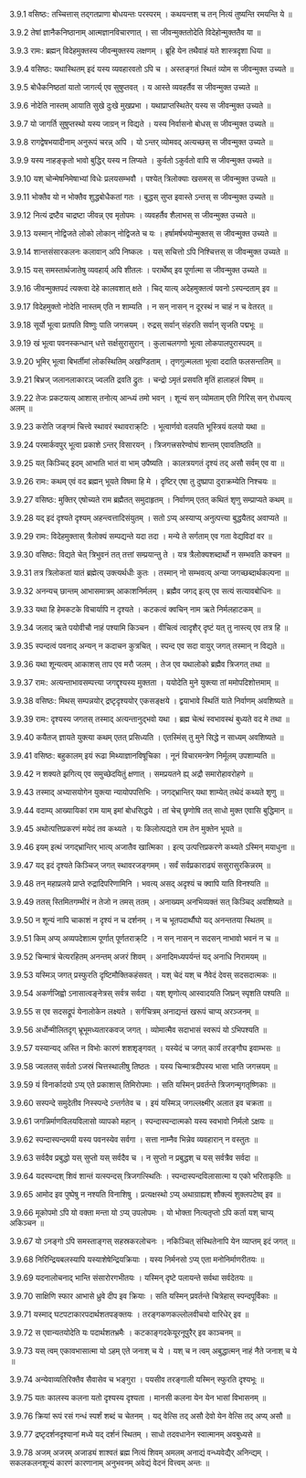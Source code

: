 3.9.1
वसिष्ठः:
तच्चित्तास् तद्गतप्राणा बोधयन्तः परस्परम् ।
कथयन्तश् च तन् नित्यं तुष्यन्ति रमयन्ति ये ॥


3.9.2
तेषां ज्ञानैकनिष्ठानाम् आत्मज्ञानविचारणात् ।
सा जीवन्मुक्ततोदेति विदेहोन्मुक्ततैव या ॥


3.9.3
रामः:
ब्रह्मन् विदेहमुक्तस्य जीवन्मुक्तस्य लक्षणम् ।
ब्रूहि येन तथैवाहं यते शास्त्रदृशा धिया ॥


3.9.4
वसिष्ठः:
यथास्थितम् इदं यस्य व्यवहारवतो ऽपि च ।
अस्तङ्गतं स्थितं व्योम स जीवन्मुक्त उच्यते ॥


3.9.5
बोधैकनिष्ठतां यातो जागर्त्य् एव सुषुप्तवत् ।
य आस्ते व्यवहर्तैव स जीवन्मुक्त उच्यते ॥


3.9.6
नोदेति नास्तम् आयाति सुखे दुःखे मुखप्रभा ।
यथाप्राप्तस्थितेर् यस्य स जीवन्मुक्त उच्यते ॥


3.9.7
यो जागर्ति सुषुप्तस्थो यस्य जाग्रन् न विद्यते ।
यस्य निर्वासनो बोधस् स जीवन्मुक्त उच्यते ॥


3.9.8
रागद्वेषभयादीनाम् अनुरूपं चरन्न् अपि ।
यो ऽन्तर् व्योमवद् अत्यच्छस् स जीवन्मुक्त उच्यते ॥


3.9.9
यस्य नाहङ्कृतो भावो बुद्धिर् यस्य न लिप्यते ।
कुर्वतो ऽकुर्वतो वापि स जीवन्मुक्त उच्यते ॥


3.9.10
यश् चोन्मेषनिमेषाभ्यां विधेः प्रलयसम्भवौ ।
पश्येत् त्रिलोक्याः खसमस् स जीवन्मुक्त उच्यते ॥


3.9.11
भोक्तैव यो न भोक्तैव शुद्धबोधैकतां गतः ।
बुद्धस् सुप्त इवास्ते ऽन्तस् स जीवन्मुक्त उच्यते ॥


3.9.12
नित्यं द्रष्टैव चाद्रष्टा जीवन्न् एव मृतोपमः ।
व्यवहर्तैव शैलाभस् स जीवन्मुक्त उच्यते ॥


3.9.13
यस्मान् नोद्विजते लोको लोकान् नोद्विजते च यः ।
हर्षामर्षभयोन्मुक्तस् स जीवन्मुक्त उच्यते ॥


3.9.14
शान्तसंसारकलनः कलावान् अपि निष्कलः ।
यस् सचित्तो ऽपि निश्चित्तस् स जीवन्मुक्त उच्यते ॥


3.9.15
यस् समस्तार्थजातेषु व्यवहार्य् अपि शीतलः ।
परार्थेष्व् इव पूर्णात्मा स जीवन्मुक्त उच्यते ॥


3.9.16
जीवन्मुक्तपदं त्यक्त्वा देहे कालवशात् क्षते ।
चिद् यात्य् अदेहमुक्तत्वं पवनो ऽस्पन्दताम् इव ॥


3.9.17
विदेहमुक्तो नोदेति नास्तम् एति न शाम्यति ।
न सन् नासन् न दूरस्थं न चाहं न च वेतरत् ॥


3.9.18
सूर्यो भूत्वा प्रतपति विष्णुः पाति जगत्त्रयम् ।
रुद्रस् सर्वान् संहरति सर्वान् सृजति पद्मभूः ॥


3.9.19
खं भूत्वा पवनस्कन्धान् धत्ते सर्क्षसुरासुरान् ।
कुलाचलगणो भूत्वा लोकपालपुरास्पदम् ॥


3.9.20
भूमिर् भूत्वा बिभर्तीमां लोकस्थितिम् अखण्डिताम् ।
तृणगुल्मलता भूत्वा ददाति फलसन्ततिम् ॥


3.9.21
बिभ्रज् जलानलाकारञ् ज्वलति द्रवति द्रुतः ।
चन्द्रो ऽमृतं प्रसवति मृतिं हालाहलं विषम् ॥


3.9.22
तेजः प्रकटयत्य् आशास् तनोत्य् आन्ध्यं तमो भवन् ।
शून्यं सन् व्योमताम् एति गिरिस् सन् रोधयत्य् अलम् ॥


3.9.23
करोति जङ्गमं चित्त्वे स्थावरं स्थावराक्र्टिः ।
भूत्वार्णवो वलयति भूस्त्रियं वलयो यथा ॥


3.9.24
परमार्कवपुर् भूत्वा प्रकाशे ऽन्तर् विसारयन् ।
त्रिजगत्त्रसरेण्वोघं शान्तम् एवावतिष्ठति ॥


3.9.25
यत् किञ्चिद् इदम् आभाति भातं वा भाम् उपैष्यति ।
कालत्रयगतं दृश्यं तद् असौ सर्वम् एव वा ॥


3.9.26
रामः:
कथम् एवं वद ब्रह्मन् भूयते विषमा हि मे ।
दृष्टिर् एषा तु दुष्प्रापा दुराक्रम्येति निश्चयः ॥


3.9.27
वसिष्ठः:
मुक्तिर् एषोच्यते राम ब्रह्मैतत् समुदाहृतम् ।
निर्वाणम् एतत् कथितं शृणु सम्प्राप्यते कथम् ॥


3.9.28
यद् इदं दृश्यते दृश्यम् अहन्त्वत्तादिसंयुतम् ।
सतो ऽप्य् अस्याप्य् अनुत्पत्त्या बुद्धयैतद् अवाप्यते ॥


3.9.29
रामः:
विदेहमुक्तास् त्रैलोक्यं सम्पद्यन्ते यदा तदा ।
मन्ये ते सर्गताम् एव गता वेद्यविदां वर ॥


3.9.30
वसिष्ठः:
विद्यते चेत् त्रिभुवनं तत् तत्तां सम्प्रयान्तु ते ।
यत्र त्रैलोक्यशब्दार्थो न सम्भवति कश्चन ॥


3.9.31
तत्र त्रिलोकतां यातं ब्रह्मेत्य् उक्त्यर्थधीः कुतः ।
तस्मान् नो सम्भवत्य् अन्या जगच्छब्दार्थकल्पना ॥


3.9.32
अनन्यच् छान्तम् आभासमात्रम् आकाशनिर्मलम् ।
ब्रह्मैव जगद् इत्य् एव सत्यं सत्यावबोधिनः ॥


3.9.33
यथा हि हेमकटके विचार्यापि न दृश्यते ।
कटकत्वं क्वचिन् नाम ऋते निर्मलहाटकम् ॥


3.9.34
जलाद् ऋते पयोवीचौ नाहं पश्यामि किञ्चन ।
वीचित्वं त्वादृशैर् दृष्टं यत् तु नास्त्य् एव तत्र हि ॥


3.9.35
स्पन्दत्वं पवनाद् अन्यन् न कदाचन कुत्रचित् ।
स्पन्द एव सदा वायुर् जगत् तस्मान् न विद्यते ॥


3.9.36
यथा शून्यत्वम् आकाशस् ताप एव मरौ जलम् ।
तेज एव यथालोको ब्रह्मैव त्रिजगत् तथा ॥


3.9.37
रामः:
अत्यन्ताभावसम्पत्त्या जगद्दृश्यस्य मुक्तता ।
ययोदेति मुने युक्त्या तां ममोपदिशोत्तमाम् ॥


3.9.38
वसिष्ठः:
मिथस् सम्पन्नयोर् द्रष्टृदृश्ययोर् एकसङ्क्षये ।
द्वयाभावे स्थितिं याते निर्वाणम् अवशिष्यते ॥


3.9.39
रामः:
दृश्यस्य जगतस् तस्माद् अत्यन्तानुद्भवो यथा ।
ब्रह्म चेत्थं स्वभावस्थं बुध्यते वद मे तथा ॥


3.9.40
कयैतज् ज्ञायते युक्त्या कथम् एतत् प्रसिध्यति ।
एतस्मिंस् तु मुने सिद्धे न साध्यम् अवशिष्यते ॥


3.9.41
वसिष्ठः:
बहुकालम् इयं रूढा मिथ्याज्ञानविषूचिका ।
नूनं विचारमन्त्रेण निर्मूलम् उपशाम्यति ॥


3.9.42
न शक्यते झगित्य् एव समुच्छेदयितुं क्षणात् ।
समप्रयतने ह्य् अद्रौ समारोहावरोहणे ॥


3.9.43
तस्माद् अभ्यासयोगेन युक्त्या न्यायोपपत्तिभिः ।
जगद्भ्रान्तिर् यथा शाम्येत् तथेदं कथ्यते शृणु ॥


3.9.44
वदाम्य् आख्यायिकां राम याम् इमां बोधसिद्धये ।
तां चेच् छृणोषि तत् साधो मुक्त एवासि बुद्धिमान् ॥


3.9.45
अथोत्पत्तिप्रकरणं मयेदं तव कथ्यते ।
यः किलोत्पद्यते राम तेन मुक्तेन भूयते ॥


3.9.46
इयम् इत्थं जगद्भ्रान्तिर् भात्य् अजातैव खात्मिका ।
इत्य् उत्पत्तिप्रकरणे कथ्यते ऽस्मिन् मयाधुना ॥


3.9.47
यद् इदं दृश्यते किञ्चिज् जगत् स्थावरजङ्गमम् ।
सर्वं सर्वप्रकाराढ्यं ससुरासुरकिन्नरम् ॥


3.9.48
तन् महाप्रलये प्राप्ते रुद्रादिपरिणामिनि ।
भवत्य् असद् अदृश्यं च क्वापि याति विनश्यति ॥


3.9.49
ततस् स्तिमितगम्भीरं न तेजो न तमस् ततम् ।
अनाख्यम् अनभिव्यक्तं सत् किञ्चिद् अवशिष्यते ॥


3.9.50
न शून्यं नापि चाकाशं न दृश्यं न च दर्शनम् ।
न च भूतपदार्थौघो यद् अनन्ततया स्थितम् ॥


3.9.51
किम् अप्य् अव्यपदेशात्म पूर्णात् पूर्णतराक्र्टि ।
न सन् नासन् न सदसन् नाभावो भवनं न च ॥


3.9.52
चिन्मात्रं चेत्यरहितम् अनन्तम् अजरं शिवम् ।
अनादिमध्यपर्यन्तं यद् अनाधि निरामयम् ॥


3.9.53
यस्मिञ् जगत् प्रस्फुरति दृष्टिमौक्तिकहंसवत् ।
यश् चेदं यश् च नैवेदं देवस् सदसदात्मकः ॥


3.9.54
अकर्णजिह्वो ऽनासात्वङ्नेत्रस् सर्वत्र सर्वदा ।
यश् शृणोत्य् आस्वादयति जिघ्रन् स्पृशति पश्यति ॥


3.9.55
स एव सदसद्रूपं येनालोकेन लक्ष्यते ।
सर्गचित्रम् अनाद्यन्तं खरूपं चाप्य् अरञ्जनम् ॥


3.9.56
अर्धोन्मीलितदृग् भ्रूभूमध्यतारकवज् जगत् ।
व्योमात्मैव सदाभासं स्वरूपं यो ऽभिपश्यति ॥


3.9.57
यस्यान्यद् अस्ति न विभोः कारणं शशशृङ्गवत् ।
यस्येदं च जगत् कार्यं तरङ्गौघ इवाम्भसः ॥


3.9.58
ज्वलतस् सर्वतो ऽजस्रं चित्तस्थालीषु तिष्ठतः ।
यस्य चिन्मात्रदीपस्य भासा भाति जगत्त्रयम् ॥


3.9.59
यं विनार्कादयो ऽप्य् एते प्रकाशास् तिमिरोपमाः ।
सति यस्मिन् प्रवर्तन्ते त्रिजगन्मृगतृष्णिकाः ॥


3.9.60
सस्पन्दे समुदेतीव निस्स्पन्दे ऽन्तर्गतेव च ।
इयं यस्मिञ् जगल्लक्ष्मीर् अलात इव चक्रता ॥


3.9.61
जगन्निर्माणविलयविलासो व्यापको महान् ।
स्पन्दास्पन्दात्मको यस्य स्वभावो निर्मलो ऽक्षयः ॥


3.9.62
स्पन्दास्पन्दमयी यस्य पवनस्येव सर्वगा ।
सत्ता नाम्नैव भिन्नेव व्यवहारान् न वस्तुतः ॥


3.9.63
सर्वदैव प्रबुद्धो यस् सुप्तो यस् सर्वदैव च ।
न सुप्तो न प्रबुद्धश् च यस् सर्वत्रैव सर्वदा ॥


3.9.64
यदस्पन्दश् शिवं शान्तं यत्स्पन्दस् त्रिजगत्स्थितिः ।
स्पन्दास्पन्दविलासात्मा य एको भरिताकृतिः ॥


3.9.65
आमोद इव पुष्पेषु न नश्यति विनाशिषु ।
प्रत्यक्षस्थो ऽप्य् अथाग्राह्यश् शौक्ल्यं शुक्लपटेष्व् इव ॥


3.9.66
मूकोपमो ऽपि यो वक्ता मन्ता यो ऽप्य् उपलोपमः ।
यो भोक्ता नित्यतृप्तो ऽपि कर्ता यश् चाप्य् अकिञ्चन ॥


3.9.67
यो ऽनङ्गो ऽपि समस्ताङ्गस् सहस्रकरलोचनः ।
नकिञ्चित् संस्थितेनापि येन व्याप्तम् इदं जगत् ॥


3.9.68
निरिन्द्रियबलस्यापि यस्याशेषेन्द्रियक्रियाः ।
यस्य निर्मनसो ऽप्य् एता मनोनिर्माणरीतयः ॥


3.9.69
यदनालोचनाद् भान्ति संसारोरगभीतयः ।
यस्मिन् दृष्टे पलायन्ते सर्वथा सर्वदेतयः ॥


3.9.70
साक्षिणि स्फार आभासे ध्रुवे दीप इव क्रियाः ।
सति यस्मिन् प्रवर्तन्ते चित्रेहास् स्पन्दपूर्विकाः ॥


3.9.71
यस्माद् घटपटाकारपदार्थशतपङ्क्तयः ।
तरङ्गकणकल्लोलवीचयो वारिधेर् इव ॥


3.9.72
स एवान्यतयोदेति यः पदार्थशतभ्रमैः ।
कटकाङ्गदकेयूरनूपुरैर् इव काञ्चनम् ॥


3.9.73
यस् त्वम् एकावभासात्मा यो ऽहम् एते जनाश् च ये ।
यश् च न त्वम् अबुद्धात्मन् नाहं नैते जनाश् च ये ॥


3.9.74
अन्येवाव्यतिरिक्तैव सैवासेव च भङ्गुरा ।
पयसीव तरङ्गाली यस्मिन् स्फुरति दृश्यभूः ॥


3.9.75
यतः कालस्य कलना यतो दृश्यस्य दृश्यता ।
मानसी कलना येन येन भासां विभासनम् ॥


3.9.76
क्रियां रूपं रसं गन्धं स्पर्शं शब्दं च चेतनम् ।
यद् वेत्सि तद् असौ देवो येन वेत्सि तद् अप्य् असौ ॥


3.9.77
द्रष्टृदर्शनदृश्यानां मध्ये यद् दर्शनं स्थितम् ।
साधो तदवधानेन स्वात्मानम् अवबुध्यसे ॥


3.9.78
अजम् अजरम् अजाड्यं शाश्वतं ब्रह्म नित्यं शिवम् अमलम् अनाद्यं वन्ध्यवेद्यैर् अनिन्द्यम् ।
सकलकलनशून्यं कारणं कारणानाम् अनुभवनम् अवेद्यं वेदनं वित्त्वम् अन्तः ॥

